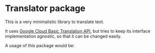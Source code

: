 # Translator package

This is a very minimalistic library to translate text.

It uses [Google Cloud Basic Translation API](https://cloud.google.com/translate/docs/reference/rest/v2/translate), but tries to keep its interface implementation agnostic, so that it can be changed easily.

A usage of this package would be:

```ts

```
